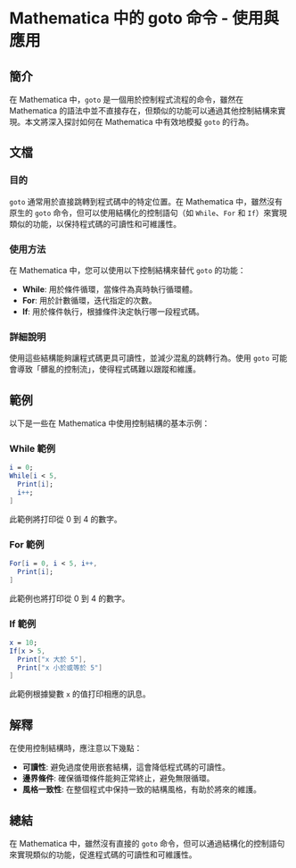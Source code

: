 <!--
Meta Description: # Mathematica 中的 goto 命令 - 使用與應用 ## 簡介 在 Mathematica 中，`goto` 是一個用於控制程式流程的命令，雖然在 Mathematica 的語法中並不直接存在，但類似的功能可以通過其他控制結構來實現。本文將深入探討如何在 Mathematica 中有效...
Meta Keywords: mathematica, goto, while, print, 的數字
-->

# Mathematica 中的 goto 命令 - 使用與應用

## 簡介
在 Mathematica 中，`goto` 是一個用於控制程式流程的命令，雖然在 Mathematica 的語法中並不直接存在，但類似的功能可以通過其他控制結構來實現。本文將深入探討如何在 Mathematica 中有效地模擬 `goto` 的行為。

## 文檔
### 目的
`goto` 通常用於直接跳轉到程式碼中的特定位置。在 Mathematica 中，雖然沒有原生的 `goto` 命令，但可以使用結構化的控制語句（如 `While`、`For` 和 `If`）來實現類似的功能，以保持程式碼的可讀性和可維護性。

### 使用方法
在 Mathematica 中，您可以使用以下控制結構來替代 `goto` 的功能：

- **While**: 用於條件循環，當條件為真時執行循環體。
- **For**: 用於計數循環，迭代指定的次數。
- **If**: 用於條件執行，根據條件決定執行哪一段程式碼。

### 詳細說明
使用這些結構能夠讓程式碼更具可讀性，並減少混亂的跳轉行為。使用 `goto` 可能會導致「髒亂的控制流」，使得程式碼難以跟蹤和維護。

## 範例
以下是一些在 Mathematica 中使用控制結構的基本示例：

### While 範例
```mathematica
i = 0;
While[i < 5,
  Print[i];
  i++;
]
```
此範例將打印從 0 到 4 的數字。

### For 範例
```mathematica
For[i = 0, i < 5, i++,
  Print[i];
]
```
此範例也將打印從 0 到 4 的數字。

### If 範例
```mathematica
x = 10;
If[x > 5,
  Print["x 大於 5"],
  Print["x 小於或等於 5"]
]
```
此範例根據變數 `x` 的值打印相應的訊息。

## 解釋
在使用控制結構時，應注意以下幾點：

- **可讀性**: 避免過度使用嵌套結構，這會降低程式碼的可讀性。
- **邊界條件**: 確保循環條件能夠正常終止，避免無限循環。
- **風格一致性**: 在整個程式中保持一致的結構風格，有助於將來的維護。

## 總結
在 Mathematica 中，雖然沒有直接的 `goto` 命令，但可以通過結構化的控制語句來實現類似的功能，促進程式碼的可讀性和可維護性。